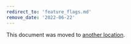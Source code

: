 ```yaml
---
redirect_to: 'feature_flags.md'
remove_date: '2022-06-22'
---
```


This document was moved to [another location](feature_flags).

<!-- This redirect file can be deleted after <2022-06-22>. -->
<!-- Redirects that point to other docs in the same project expire in three months. -->
<!-- Redirects that point to docs in a different project or site (for example, link is not relative and starts with `https:`) expire in one year. -->
<!-- Before deletion, see: https://docs.gitlab.com/ee/development/documentation/redirects.html -->